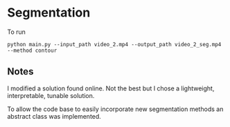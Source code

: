# Segmentation

To run

```commandline
python main.py --input_path video_2.mp4 --output_path video_2_seg.mp4 --method contour
```

## Notes
I modified a solution found online. Not the best but I chose a lightweight, interpretable, tunable solution.

To allow the code base to easily incorporate new segmentation methods an abstract class was implemented.
